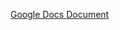 [Google Docs Document](https://docs.google.com/document/d/18ctEI3ckugZ5sk2_ioUi5Z2xHu7cacfaisb3wQBmZKk)
